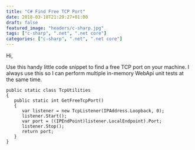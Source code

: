 ```yaml
---
title: "C# Find Free TCP Port"
date: 2018-03-18T21:29:27+01:00
draft: false
featured_image: "headers/c-sharp.jpg"
tags: ["c-sharp", ".net", ".net core"]
categories: ["c-sharp", ".net", ".net core"]
---
```


Hi,

Use this handy little code snippet to find a free TCP port on your machine. I always use this so I can perform multiple in-memory WebApi unit tests at the same time.

```
public static class TcpUtilities
{
   public static int GetFreeTcpPort()
   {
      var listener = new TcpListener(IPAddress.Loopback, 0);
      listener.Start();
      var port = ((IPEndPoint)listener.LocalEndpoint).Port;
      listener.Stop();
      return port;
   }
}
```